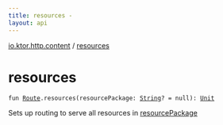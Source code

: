 ```yaml
---
title: resources - 
layout: api
---
```


<div class='api-docs-breadcrumbs'><a href="index.html">io.ktor.http.content</a> / <a href="./resources.html">resources</a></div>

# resources

<div class="signature"><code><span class="keyword">fun </span><a href="../io.ktor.routing/-route/index.html"><span class="identifier">Route</span></a><span class="symbol">.</span><span class="identifier">resources</span><span class="symbol">(</span><span class="parameterName" id="io.ktor.http.content$resources(io.ktor.routing.Route, kotlin.String)/resourcePackage">resourcePackage</span><span class="symbol">:</span>&nbsp;<a href="https://kotlinlang.org/api/latest/jvm/stdlib/kotlin/-string/index.html"><span class="identifier">String</span></a><span class="symbol">?</span>&nbsp;<span class="symbol">=</span>&nbsp;null<span class="symbol">)</span><span class="symbol">: </span><a href="https://kotlinlang.org/api/latest/jvm/stdlib/kotlin/-unit/index.html"><span class="identifier">Unit</span></a></code></div>

Sets up routing to serve all resources in <a href="resources.html#io.ktor.http.content$resources(io.ktor.routing.Route, kotlin.String)/resourcePackage">resourcePackage</a>

